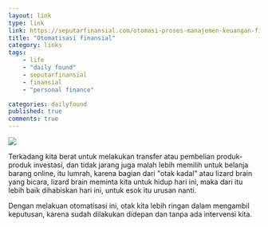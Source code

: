 ```yaml
---
layout: link
type: link
link: https://seputarfinansial.com/otomasi-proses-manajemen-keuangan-finansial/
title: "Otomatisasi finansial"
category: links
tags: 
    - life
    - "daily found"
    - seputarfinansial
    - finansial
    - "personal finance"

categories: dailyfound
published: true
comments: true
---
```


![](https://d33wubrfki0l68.cloudfront.net/c40dec13499ce385f26ce11ed7534cdd6a01ace8/362ed/images/posts/linh-ha-zydkwy_soj8-unsplash.jpg)

Terkadang kita berat untuk melakukan transfer atau pembelian produk-produk investasi, dan tidak jarang juga malah lebih memilih untuk belanja barang online, itu lumrah, karena bagian dari "otak kadal" atau lizard brain yang bicara, lizard brain meminta kita untuk hidup hari ini, maka dari itu lebih baik dihabiskan hari ini, untuk esok itu urusan nanti.

Dengan melakuan otomatisasi ini, otak kita lebih ringan dalam mengambil keputusan, karena sudah dilakukan didepan dan tanpa ada intervensi kita.